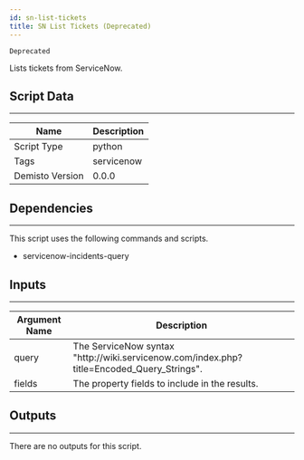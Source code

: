 ```yaml
---
id: sn-list-tickets
title: SN List Tickets (Deprecated)
---
```


`Deprecated`

Lists tickets from ServiceNow.

## Script Data
---

| **Name** | **Description** |
| --- | --- |
| Script Type | python |
| Tags | servicenow |
| Demisto Version | 0.0.0 |

## Dependencies
---
This script uses the following commands and scripts.
* servicenow-incidents-query

## Inputs
---

| **Argument Name** | **Description** |
| --- | --- |
| query | The ServiceNow syntax "http:/<span>/wiki.servicenow.com/index.php?title=Encoded\_Query\_Strings". |
| fields | The property fields to include in the results. |

## Outputs
---
There are no outputs for this script.
